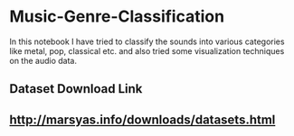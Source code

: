 # Music-Genre-Classification

In this notebook I have tried to classify the sounds into various categories like metal, pop, classical etc. and also tried some visualization techniques on the audio data.

## Dataset Download Link
## http://marsyas.info/downloads/datasets.html
